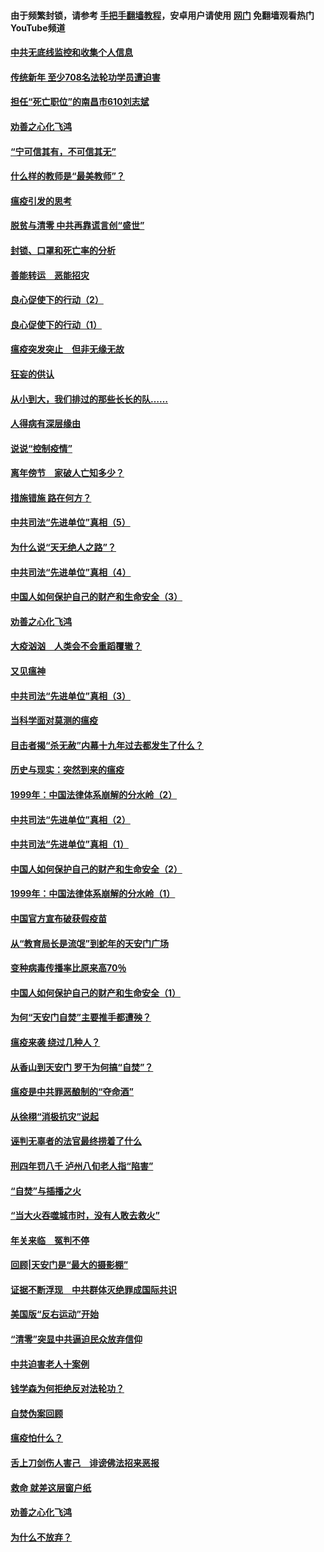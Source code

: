 #### 由于频繁封锁，请参考 [手把手翻墙教程](https://github.com/gfw-breaker/guides/wiki/)，安卓用户请使用 [网门](https://github.com/gfw-breaker/nogfw/blob/master/dl.md?t=03140700) 免翻墙观看热门YouTube频道 

#### [中共无底线监控和收集个人信息](../pages/19/422039.md?t=03140700) 

#### [传统新年 至少708名法轮功学员遭迫害](../pages/19/421946.md?t=03140700) 

#### [担任“死亡职位”的南昌市610刘志斌](../pages/19/421957.md?t=03140700) 

#### [劝善之心化飞鸿](../pages/19/421164.md?t=03140700) 

#### [“宁可信其有，不可信其无”](../pages/19/421691.md?t=03140700) 

#### [什么样的教师是“最美教师”？](../pages/19/421755.md?t=03140700) 

#### [瘟疫引发的思考](../pages/19/421594.md?t=03140700) 

#### [脱贫与清零 中共再靠谎言创“盛世”](../pages/19/421590.md?t=03140700) 

#### [封锁、口罩和死亡率的分析](../pages/19/421495.md?t=03140700) 

#### [善能转运　恶能招灾](../pages/19/421334.md?t=03140700) 

#### [良心促使下的行动（2）](../pages/19/421361.md?t=03140700) 

#### [良心促使下的行动（1）](../pages/19/421302.md?t=03140700) 

#### [瘟疫突发突止　但非无缘无故](../pages/19/421281.md?t=03140700) 

#### [狂妄的供认](../pages/19/421199.md?t=03140700) 

#### [从小到大，我们排过的那些长长的队……](../pages/19/421243.md?t=03140700) 

#### [人得病有深层缘由](../pages/19/420864.md?t=03140700) 

#### [说说“控制疫情”](../pages/19/420831.md?t=03140700) 

#### [离年傍节　家破人亡知多少？](../pages/19/420563.md?t=03140700) 

#### [措施错施  路在何方？](../pages/19/420076.md?t=03140700) 

#### [中共司法“先进单位”真相（5）](../pages/19/419453.md?t=03140700) 

#### [为什么说“天无绝人之路”？](../pages/19/419618.md?t=03140700) 

#### [中共司法“先进单位”真相（4）](../pages/19/419452.md?t=03140700) 

#### [中国人如何保护自己的财产和生命安全（3）](../pages/19/419405.md?t=03140700) 

#### [劝善之心化飞鸿](../pages/19/418758.md?t=03140700) 

#### [大疫汹汹　人类会不会重蹈覆辙？](../pages/19/419691.md?t=03140700) 

#### [又见瘟神](../pages/19/419225.md?t=03140700) 

#### [中共司法“先进单位”真相（3）](../pages/19/419451.md?t=03140700) 

#### [当科学面对莫测的瘟疫](../pages/19/419625.md?t=03140700) 

#### [目击者揭“杀无赦”内幕十九年过去都发生了什么？](../pages/19/419617.md?t=03140700) 

#### [历史与现实：突然到来的瘟疫](../pages/19/419619.md?t=03140700) 

#### [1999年：中国法律体系崩解的分水岭（2）](../pages/19/419455.md?t=03140700) 

#### [中共司法“先进单位”真相（2）](../pages/19/419450.md?t=03140700) 

#### [中共司法“先进单位”真相（1）](../pages/19/419449.md?t=03140700) 

#### [中国人如何保护自己的财产和生命安全（2）](../pages/19/419404.md?t=03140700) 

#### [1999年：中国法律体系崩解的分水岭（1）](../pages/19/419454.md?t=03140700) 

#### [中国官方宣布破获假疫苗](../pages/19/419504.md?t=03140700) 

#### [从“教育局长是流氓”到蛇年的天安门广场](../pages/19/419470.md?t=03140700) 

#### [变种病毒传播率比原来高70％](../pages/19/419456.md?t=03140700) 

#### [中国人如何保护自己的财产和生命安全（1）](../pages/19/419403.md?t=03140700) 

#### [为何“天安门自焚”主要推手都遭殃？](../pages/19/419348.md?t=03140700) 

#### [瘟疫来袭 绕过几种人？](../pages/19/419349.md?t=03140700) 

#### [从香山到天安门 罗干为何搞“自焚”？](../pages/19/419270.md?t=03140700) 

#### [瘟疫是中共罪恶酿制的“夺命酒”](../pages/19/419223.md?t=03140700) 

#### [从徐栩“消极抗灾”说起](../pages/19/419224.md?t=03140700) 

#### [诬判无辜者的法官最终捞着了什么](../pages/19/419268.md?t=03140700) 

#### [刑四年罚八千 泸州八旬老人指“陷害”](../pages/19/419232.md?t=03140700) 

#### [“自焚”与插播之火](../pages/19/419226.md?t=03140700) 

#### [“当大火吞噬城市时，没有人敢去救火”](../pages/19/419077.md?t=03140700) 

#### [年关来临　冤判不停](../pages/19/419093.md?t=03140700) 

#### [回顾|天安门是“最大的摄影棚”](../pages/19/380866.md?t=03140700) 

#### [证据不断浮现　中共群体灭绝罪成国际共识](../pages/19/419031.md?t=03140700) 

#### [美国版“反右运动”开始](../pages/19/419030.md?t=03140700) 

#### [“清零”突显中共逼迫民众放弃信仰](../pages/19/418995.md?t=03140700) 

#### [中共迫害老人十案例](../pages/19/418831.md?t=03140700) 

#### [钱学森为何拒绝反对法轮功？](../pages/19/418905.md?t=03140700) 

#### [自焚伪案回顾](../pages/19/418799.md?t=03140700) 

#### [瘟疫怕什么？](../pages/19/418800.md?t=03140700) 

#### [舌上刀剑伤人害己　诽谤佛法招来恶报](../pages/19/418731.md?t=03140700) 

#### [救命 就差这层窗户纸](../pages/19/418706.md?t=03140700) 

#### [劝善之心化飞鸿](../pages/19/416766.md?t=03140700) 

#### [为什么不放弃？](../pages/19/418691.md?t=03140700) 

